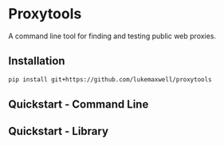 # Proxytools

A command line tool for finding and testing public web proxies.

## Installation

```bash
pip install git+https://github.com/lukemaxwell/proxytools
```

## Quickstart - Command Line


## Quickstart - Library


